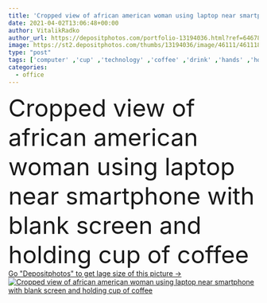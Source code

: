 ```yaml
---
title: 'Cropped view of african american woman using laptop near smartphone with blank screen and holding cup of coffee '
date: 2021-04-02T13:06:48+00:00
author: VitalikRadko
author_url: https://depositphotos.com/portfolio-13194036.html?ref=64678756
image: https://st2.depositphotos.com/thumbs/13194036/image/46111/461118402/api_thumb_450.jpg?forcejpeg=true
type: "post"
tags: ['computer' ,'cup' ,'technology' ,'coffee' ,'drink' ,'hands' ,'home' ,'beverage' ,'woman' ,'cellphone' ,'keyboard' ,'mobile' ,'phone' ,'laptop' ,'internet' ,'indoors' ,'online' ,'networking' ,'use' ,'devices' ,'smartphone' ,'blogger' ,'blogging' ,'partial' ,'Cropped' ,'gadgets' ,'freelance' ,'freelancer' ,'teleworker' ,'copy space' ,'one person' ,'home office' ,'work from home' ,'black woman' ,'african american' ,'Living Room' ,'top view' ,'blank screen' ,'remote work' ]
categories: 
  - office
---
```

<div aling="center">
            <font size="60"> Cropped view of african american woman using laptop near smartphone with blank screen and holding cup of coffee</font>   
</div>
<div>
    <a href='https://st2.depositphotos.com/thumbs/13194036/image/46111/461118402/api_thumb_450.jpg?forcejpeg=true?ref=64678756' target=_blank > Go "Depositphotos" to get lage size of this picture ->
        <img href='https://st2.depositphotos.com/thumbs/13194036/image/46111/461118402/api_thumb_450.jpg?forcejpeg=true?ref=64678756' src='https://st2.depositphotos.com/13194036/46111/i/950/depositphotos_461118402-stock-photo-cropped-view-african-american-woman.jpg?forcejpeg=true' alt='Cropped view of african american woman using laptop near smartphone with blank screen and holding cup of coffee' >
    </a>
</div>
